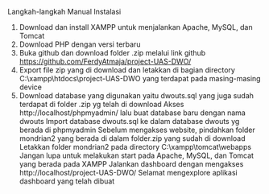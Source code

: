 Langkah-langkah Manual Instalasi
1. Download dan install XAMPP untuk menjalankan Apache, MySQL, dan Tomcat
2. Download PHP dengan versi terbaru
3. Buka github dan download folder .zip melalui link github https://github.com/FerdyAtmaja/project-UAS-DWO/
4. Export file zip yang di download dan letakkan di bagian directory C:\xampp\htdocs\project-UAS-DWO yang terdapat pada masing-masing device
5. Download database yang digunakan yaitu dwouts.sql yang juga sudah terdapat di folder .zip yg telah di download
Akses http://localhost/phpmyadmin/ lalu buat database baru dengan nama dwouts
Import database dwouts.sql ke dalam database dwouts yg berada di phpmyadmin
Sebelum mengakses website, pindahkan folder mondrian2 yang berada di dalam folder.zip yang sudah di download
Letakkan folder mondrian2 pada directory C:\xampp\tomcat\webapps\
Jangan lupa untuk melakukan start pada Apache, MySQL, dan Tomcat yang berada pada XAMPP
Jalankan dashboard dengan mengakses http://localhost/project-UAS-DWO/
Selamat mengexplore aplikasi dashboard yang telah dibuat
